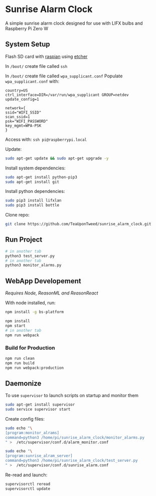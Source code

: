 # Sunrise Alarm Clock

A simple sunrise alarm clock designed for use with LIFX bulbs and Raspberry Pi Zero W

## System Setup

Flash SD card with [raspian](https://www.raspberrypi.org/downloads/raspbian/) using [etcher](https://www.balena.io/etcher/)

In `/boot/` create file called `ssh`

In `/boot/` create file called `wpa_supplicant.conf`
Populate `wpa_supplicant.conf` with:
```
country=US
ctrl_interface=DIR=/var/run/wpa_supplicant GROUP=netdev
update_config=1

network={
ssid="WIFI_SSID"
scan_ssid=1
psk="WIFI_PASSWORD"
key_mgmt=WPA-PSK
}

```
Access with:
`ssh pi@raspberrypi.local`

Update:
```sh
sudo apt-get update && sudo apt-get upgrade -y
```

Install system dependencies:
```sh
sudo apt-get install python-pip3
sudo apt-get install git
```

Install python dependencies:
```sh
sudo pip3 install lifxlan
sudo pip3 install bottle
```

Clone repo:
```sh
git clone https://github.com/TeaUponTweed/sunrise_alarm_clock.git
```

## Run Project

```sh
# in another tab
python3 test_server.py
# in another tab
python3 monitor_alarms.py
```
## WebApp Developement

*Requires Node, ReasonML and ReasonReact*

With node installed, run:
```sh
npm install -g bs-platform
```

```sh
npm install
npm start
# in another tab
npm run webpack
```

### Build for Production

```sh
npm run clean
npm run build
npm run webpack:production
```

## Daemonize
To use `supervisor` to launch scripts on startup and monitor them
```sh
sudo apt-get install supervisor
sudo service supervisor start
```

Create config files:
```sh
sudo echo "\
[program:monitor_alrams]
command=python3 /home/pi/sunrise_alarm_clock/monitor_alarms.py
" >  /etc/supervisor/conf.d/alarm_monitor.conf

sudo echo "\
[program:sunrise_alram_server]
command=python3 /home/pi/sunrise_alarm_clock/test_server.py
" >  /etc/supervisor/conf.d/sunrise_alarm.conf
```

Re-read and launch:
```sh
supervisorctl reread
supervisorctl update
```
